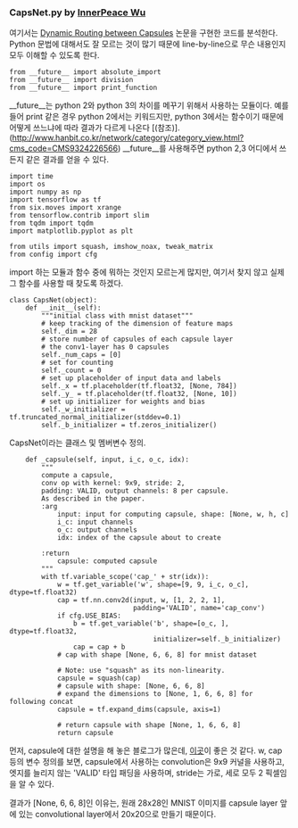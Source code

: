 ### CapsNet.py by [InnerPeace Wu](https://github.com/InnerPeace-Wu/CapsNet-tensorflow/)

여기서는 [Dynamic Routing between Capsules](https://arxiv.org/abs/1710.09829) 논문을 구현한 코드를 분석한다.
Python 문법에 대해서도 잘 모르는 것이 많기 때문에 line-by-line으로 무슨 내용인지 모두 이해할 수 있도록 한다.

```python3
from __future__ import absolute_import
from __future__ import division
from __future__ import print_function
```

__future__는 python 2와 python 3의 차이를 메꾸기 위해서 사용하는 모듈이다. 예를 들어 print 같은 경우 python 2에서는 키워드지만,
python 3에서는 함수이기 때문에 어떻게 쓰느냐에 따라 결과가 다르게 나온다 [(참조)].(http://www.hanbit.co.kr/network/category/category_view.html?cms_code=CMS9324226566)
__future__를 사용해주면 python 2,3 어디에서 쓰든지 같은 결과를 얻을 수 있다.

```python3
import time
import os
import numpy as np
import tensorflow as tf
from six.moves import xrange
from tensorflow.contrib import slim
from tqdm import tqdm
import matplotlib.pyplot as plt

from utils import squash, imshow_noax, tweak_matrix
from config import cfg
```

import 하는 모듈과 함수 중에 뭐하는 것인지 모르는게 많지만, 여기서 찾지 않고 실제 그 함수를 사용할 때 찾도록 하겠다.

```python3
class CapsNet(object):
    def __init__(self):
        """initial class with mnist dataset"""
        # keep tracking of the dimension of feature maps
        self._dim = 28
        # store number of capsules of each capsule layer
        # the conv1-layer has 0 capsules
        self._num_caps = [0]
        # set for counting
        self._count = 0
        # set up placeholder of input data and labels
        self._x = tf.placeholder(tf.float32, [None, 784])
        self._y_ = tf.placeholder(tf.float32, [None, 10])
        # set up initializer for weights and bias
        self._w_initializer = tf.truncated_normal_initializer(stddev=0.1)
        self._b_initializer = tf.zeros_initializer()

```

CapsNet이라는 클래스 및 멤버변수 정의.

```python3
    def _capsule(self, input, i_c, o_c, idx):
        """
        compute a capsule,
        conv op with kernel: 9x9, stride: 2,
        padding: VALID, output channels: 8 per capsule.
        As described in the paper.
        :arg
            input: input for computing capsule, shape: [None, w, h, c]
            i_c: input channels
            o_c: output channels
            idx: index of the capsule about to create

        :return
            capsule: computed capsule
        """
        with tf.variable_scope('cap_' + str(idx)):
            w = tf.get_variable('w', shape=[9, 9, i_c, o_c], dtype=tf.float32)
            cap = tf.nn.conv2d(input, w, [1, 2, 2, 1],
                               padding='VALID', name='cap_conv')
            if cfg.USE_BIAS:
                b = tf.get_variable('b', shape=[o_c, ], dtype=tf.float32,
                                    initializer=self._b_initializer)
                cap = cap + b
            # cap with shape [None, 6, 6, 8] for mnist dataset

            # Note: use "squash" as its non-linearity.
            capsule = squash(cap)
            # capsule with shape: [None, 6, 6, 8]
            # expand the dimensions to [None, 1, 6, 6, 8] for following concat
            capsule = tf.expand_dims(capsule, axis=1)

            # return capsule with shape [None, 1, 6, 6, 8]
            return capsule
```

먼저, capsule에 대한 설명을 해 놓은 블로그가 많은데, [이곳](https://medium.com/ai%C2%B3-theory-practice-business/understanding-hintons-capsule-networks-part-i-intuition-b4b559d1159b)이 좋은 것 같다.
w, cap 등의 변수 정의를 보면, capsule에서 사용하는 convolution은 9x9 커널을 사용하고, 엣지를 늘리지 않는 'VALID' 타입 패딩을 사용하며,
stride는 가로, 세로 모두 2 픽셀임을 알 수 있다. 

결과가 [None, 6, 6, 8]인 이유는, 원래 28x28인 MNIST 이미지를 capsule layer 앞에 있는 convolutional layer에서 20x20으로 만들기 때문이다.



